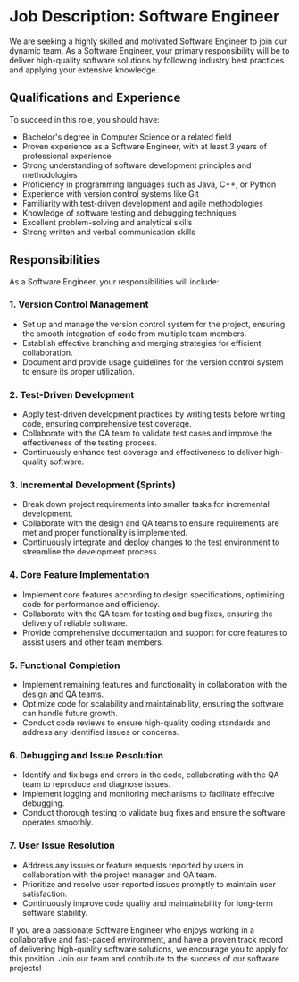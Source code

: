 # Job Description: Software Engineer

We are seeking a highly skilled and motivated Software Engineer to join our dynamic team. As a Software Engineer, your primary responsibility will be to deliver high-quality software solutions by following industry best practices and applying your extensive knowledge.

## Qualifications and Experience

To succeed in this role, you should have:

- Bachelor's degree in Computer Science or a related field
- Proven experience as a Software Engineer, with at least 3 years of professional experience
- Strong understanding of software development principles and methodologies
- Proficiency in programming languages such as Java, C++, or Python
- Experience with version control systems like Git
- Familiarity with test-driven development and agile methodologies
- Knowledge of software testing and debugging techniques
- Excellent problem-solving and analytical skills
- Strong written and verbal communication skills

## Responsibilities

As a Software Engineer, your responsibilities will include:

### 1. Version Control Management

- Set up and manage the version control system for the project, ensuring the smooth integration of code from multiple team members.
- Establish effective branching and merging strategies for efficient collaboration.
- Document and provide usage guidelines for the version control system to ensure its proper utilization.

### 2. Test-Driven Development

- Apply test-driven development practices by writing tests before writing code, ensuring comprehensive test coverage.
- Collaborate with the QA team to validate test cases and improve the effectiveness of the testing process.
- Continuously enhance test coverage and effectiveness to deliver high-quality software.

### 3. Incremental Development (Sprints)

- Break down project requirements into smaller tasks for incremental development.
- Collaborate with the design and QA teams to ensure requirements are met and proper functionality is implemented.
- Continuously integrate and deploy changes to the test environment to streamline the development process.

### 4. Core Feature Implementation

- Implement core features according to design specifications, optimizing code for performance and efficiency.
- Collaborate with the QA team for testing and bug fixes, ensuring the delivery of reliable software.
- Provide comprehensive documentation and support for core features to assist users and other team members.

### 5. Functional Completion

- Implement remaining features and functionality in collaboration with the design and QA teams.
- Optimize code for scalability and maintainability, ensuring the software can handle future growth.
- Conduct code reviews to ensure high-quality coding standards and address any identified issues or concerns.

### 6. Debugging and Issue Resolution

- Identify and fix bugs and errors in the code, collaborating with the QA team to reproduce and diagnose issues.
- Implement logging and monitoring mechanisms to facilitate effective debugging.
- Conduct thorough testing to validate bug fixes and ensure the software operates smoothly.

### 7. User Issue Resolution

- Address any issues or feature requests reported by users in collaboration with the project manager and QA team.
- Prioritize and resolve user-reported issues promptly to maintain user satisfaction.
- Continuously improve code quality and maintainability for long-term software stability.

If you are a passionate Software Engineer who enjoys working in a collaborative and fast-paced environment, and have a proven track record of delivering high-quality software solutions, we encourage you to apply for this position. Join our team and contribute to the success of our software projects!